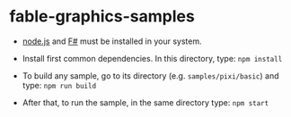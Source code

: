# fable-graphics-samples

* [node.js](http://nodejs.org) and [F#](http://fsharp.org) must be installed in your system.

* Install first common dependencies. In this directory, type: `npm install`

* To build any sample, go to its directory (e.g. `samples/pixi/basic`)
  and type: `npm run build`

* After that, to run the sample, in the same directory type: `npm start`